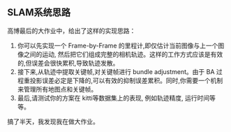 ## SLAM系统思路

高博最后的大作业中，给出了这样的实现思路：

1. 你可以先实现一个 Frame-by-Frame 的里程计,即仅估计当前图像与上一个图像之间的运动, 然后把它们组成完整的相机轨迹。这样的工作方式应该是有效的,但误差会很快累积,导致轨迹发散。
2. 接下来,从轨迹中提取关键帧,对关键帧进行 bundle adjustment。由于 BA 过程重投影误差必定是下降的,可以有效的抑制误差累积。同时,你需要一个机制来管理所有地图点和关键帧。
3. 最后,请测试你的方案在 kitti等数据集上的表现, 例如轨迹精度, 运行时间等等。





搞了半天，我发现我在做大作业。